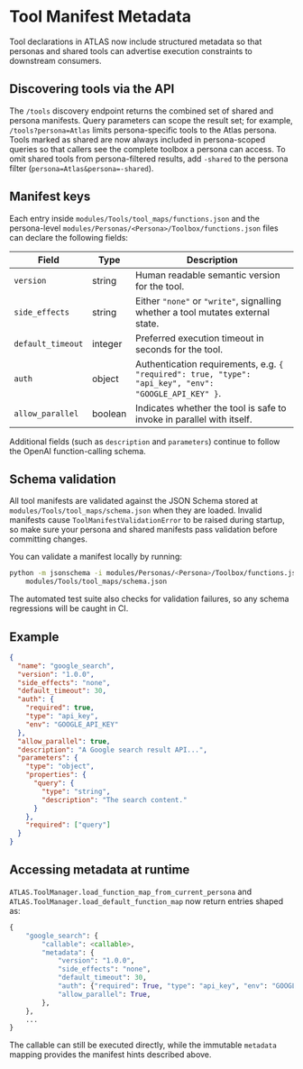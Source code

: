 # Tool Manifest Metadata

Tool declarations in ATLAS now include structured metadata so that personas and
shared tools can advertise execution constraints to downstream consumers.

## Discovering tools via the API

The `/tools` discovery endpoint returns the combined set of shared and persona
manifests. Query parameters can scope the result set; for example,
`/tools?persona=Atlas` limits persona-specific tools to the Atlas persona. Tools
marked as shared are now always included in persona-scoped queries so that
callers see the complete toolbox a persona can access. To omit shared tools from
persona-filtered results, add `-shared` to the persona filter
(`persona=Atlas&persona=-shared`).

## Manifest keys

Each entry inside `modules/Tools/tool_maps/functions.json` and the persona-level
`modules/Personas/<Persona>/Toolbox/functions.json` files can declare the
following fields:

| Field | Type | Description |
| --- | --- | --- |
| `version` | string | Human readable semantic version for the tool. |
| `side_effects` | string | Either `"none"` or `"write"`, signalling whether a tool mutates external state. |
| `default_timeout` | integer | Preferred execution timeout in seconds for the tool. |
| `auth` | object | Authentication requirements, e.g. `{ "required": true, "type": "api_key", "env": "GOOGLE_API_KEY" }`. |
| `allow_parallel` | boolean | Indicates whether the tool is safe to invoke in parallel with itself. |

Additional fields (such as `description` and `parameters`) continue to follow
the OpenAI function-calling schema.

## Schema validation

All tool manifests are validated against the JSON Schema stored at
`modules/Tools/tool_maps/schema.json` when they are loaded. Invalid manifests
cause `ToolManifestValidationError` to be raised during startup, so make sure
your persona and shared manifests pass validation before committing changes.

You can validate a manifest locally by running:

```bash
python -m jsonschema -i modules/Personas/<Persona>/Toolbox/functions.json \
    modules/Tools/tool_maps/schema.json
```

The automated test suite also checks for validation failures, so any schema
regressions will be caught in CI.

## Example

```json
{
  "name": "google_search",
  "version": "1.0.0",
  "side_effects": "none",
  "default_timeout": 30,
  "auth": {
    "required": true,
    "type": "api_key",
    "env": "GOOGLE_API_KEY"
  },
  "allow_parallel": true,
  "description": "A Google search result API...",
  "parameters": {
    "type": "object",
    "properties": {
      "query": {
        "type": "string",
        "description": "The search content."
      }
    },
    "required": ["query"]
  }
}
```

## Accessing metadata at runtime

`ATLAS.ToolManager.load_function_map_from_current_persona` and
`ATLAS.ToolManager.load_default_function_map` now return entries shaped as:

```python
{
    "google_search": {
        "callable": <callable>,
        "metadata": {
            "version": "1.0.0",
            "side_effects": "none",
            "default_timeout": 30,
            "auth": {"required": True, "type": "api_key", "env": "GOOGLE_API_KEY"},
            "allow_parallel": True,
        },
    },
    ...
}
```

The callable can still be executed directly, while the immutable `metadata`
mapping provides the manifest hints described above.
